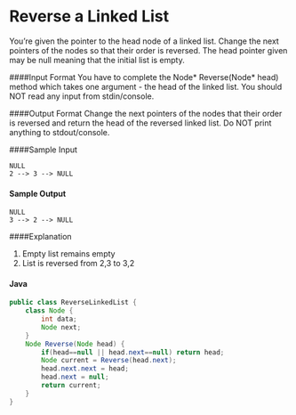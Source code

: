 # Reverse a Linked List
You’re given the pointer to the head node of a linked list. Change the next pointers of the nodes so that their order is reversed. The head pointer given may be null meaning that the initial list is empty.

####Input Format 
You have to complete the Node* Reverse(Node* head) method which takes one argument - the head of the linked list. You should NOT read any input from stdin/console.

####Output Format 
Change the next pointers of the nodes that their order is reversed and return the head of the reversed linked list. Do NOT print anything to stdout/console.

####Sample Input
```
NULL 
2 --> 3 --> NULL
```
#### Sample Output
```
NULL
3 --> 2 --> NULL
```
####Explanation 
1. Empty list remains empty 
2. List is reversed from 2,3 to 3,2

#### Java
```java
public class ReverseLinkedList {
    class Node {
        int data;
        Node next;
    }
    Node Reverse(Node head) {
        if(head==null || head.next==null) return head;
        Node current = Reverse(head.next);
        head.next.next = head;
        head.next = null;
        return current;
    }
}

```